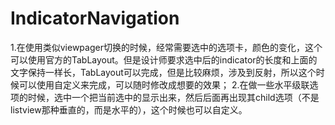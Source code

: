 # IndicatorNavigation
1.在使用类似viewpager切换的时候，经常需要选中的选项卡，颜色的变化，这个可以使用官方的TabLayout。但是设计师要求选中后的indicator的长度和上面的文字保持一样长，TabLayout可以完成，但是比较麻烦，涉及到反射，所以这个时候可以使用自定义来完成，可以随时修改成想要的效果；
2.在做一些水平级联选项的时候，选中一个把当前选中的显示出来，然后后面再出现其child选项（不是listview那种垂直的，而是水平的），这个时候也可以自定义。
